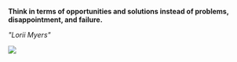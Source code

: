 **Think in terms of opportunities and solutions instead of problems, disappointment, and failure.**

*"Lorii Myers"*

![](https://api.nosense.lol/ghvc/?username=cdfrm)